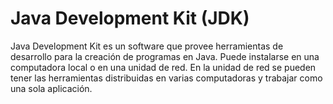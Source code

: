 # Java Development Kit (JDK)
Java Development Kit es un software que provee herramientas de desarrollo para la creación de programas en Java. Puede instalarse en una computadora local o en una unidad de red. En la unidad de red se pueden tener las herramientas distribuidas en varias computadoras y trabajar como una sola aplicación.